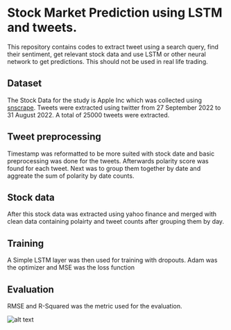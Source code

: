 # Stock Market Prediction using LSTM and tweets.

This repository contains codes to extract tweet using a search query, find their sentiment, get relevant stock data and use LSTM or other neural network to get predictions. This should not be used in real life trading. 

## Dataset

The Stock Data for the study is Apple Inc which was collected using [snscrape](https://github.com/JustAnotherArchivist/snscrape).
Tweets were extracted using twitter from 27 September 2022 to 31 August 2022. A total of 25000 tweets were extracted.

## Tweet preprocessing
Timestamp was reformatted to be more suited with stock date and basic preprocessing was done for the tweets. Afterwards polarity score was found for each tweet.
Next was to group them together by date and aggreate the sum of polarity by date counts.

## Stock data
After this stock data was extracted using yahoo finance and merged with clean data containing polairty and tweet counts after grouping them by day.

## Training 
A Simple LSTM layer was then used for training with dropouts. Adam was the optimizer and  MSE was the loss function

## Evaluation

RMSE and R-Squared was the metric used for the evaluation.


![alt text](https://github.com/wanderer799/scaling-octo-fiesta/blob/main/bokeh_plot.png?raw=true)

